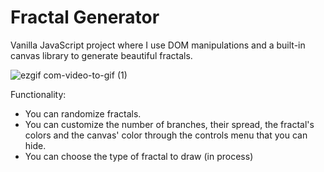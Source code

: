 # Fractal Generator

Vanilla JavaScript project where I use DOM manipulations and a built-in canvas library to generate beautiful fractals.



![ezgif com-video-to-gif (1)](https://github.com/bktfuture/FractalGenerator/assets/86029622/515b83b0-c3d1-4886-9c47-8a3eca63ec9e)

Functionality: 
- You can randomize fractals.
- You can customize the number of branches, their spread, the fractal's colors and the canvas' color through the controls menu that you can hide.
- You can choose the type of fractal to draw (in process)
  



